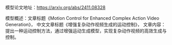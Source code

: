 模型论文地址：https://arxiv.org/abs/2411.08328

模型概述：文章标题《Motion Control for Enhanced Complex Action Video Generation》，
中文文章标题《增强复杂动作视频生成的运动控制》，
文章内容：提出一种运动控制方法，通过增强运动生成模型，实现复杂动作视频的高效生成与控制。
